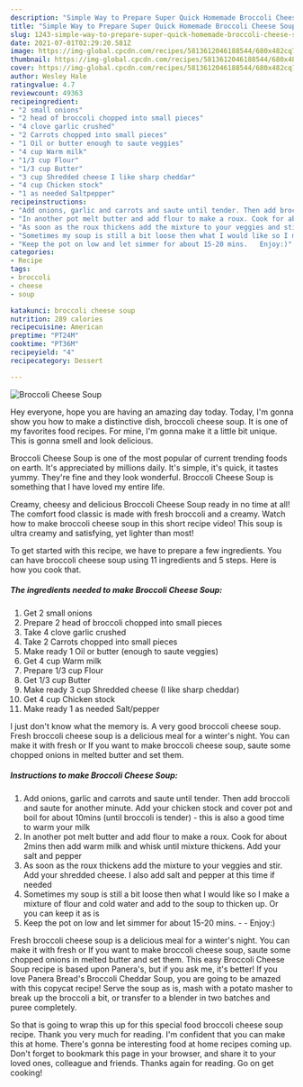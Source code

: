```yaml
---
description: "Simple Way to Prepare Super Quick Homemade Broccoli Cheese Soup"
title: "Simple Way to Prepare Super Quick Homemade Broccoli Cheese Soup"
slug: 1243-simple-way-to-prepare-super-quick-homemade-broccoli-cheese-soup
date: 2021-07-01T02:29:20.581Z
image: https://img-global.cpcdn.com/recipes/5813612046188544/680x482cq70/broccoli-cheese-soup-recipe-main-photo.jpg
thumbnail: https://img-global.cpcdn.com/recipes/5813612046188544/680x482cq70/broccoli-cheese-soup-recipe-main-photo.jpg
cover: https://img-global.cpcdn.com/recipes/5813612046188544/680x482cq70/broccoli-cheese-soup-recipe-main-photo.jpg
author: Wesley Hale
ratingvalue: 4.7
reviewcount: 49363
recipeingredient:
- "2 small onions"
- "2 head of broccoli chopped into small pieces"
- "4 clove garlic crushed"
- "2 Carrots chopped into small pieces"
- "1 Oil or butter enough to saute veggies"
- "4 cup Warm milk"
- "1/3 cup Flour"
- "1/3 cup Butter"
- "3 cup Shredded cheese I like sharp cheddar"
- "4 cup Chicken stock"
- "1 as needed Saltpepper"
recipeinstructions:
- "Add onions, garlic and carrots and saute until tender. Then add broccoli and saute for another minute. Add your chicken stock and cover pot and boil for about 10mins (until broccoli is tender) - this is also a good time to warm your milk"
- "In another pot melt butter and add flour to make a roux. Cook for about 2mins then add warm milk and whisk until mixture thickens. Add your salt and pepper"
- "As soon as the roux thickens add the mixture to your veggies and stir. Add your shredded cheese. I also add salt and pepper at this time if needed"
- "Sometimes my soup is still a bit loose then what I would like so I make a mixture of flour and cold water and add to the soup to thicken up. Or you can keep it as is"
- "Keep the pot on low and let simmer for about 15-20 mins.   Enjoy:)"
categories:
- Recipe
tags:
- broccoli
- cheese
- soup

katakunci: broccoli cheese soup 
nutrition: 289 calories
recipecuisine: American
preptime: "PT24M"
cooktime: "PT36M"
recipeyield: "4"
recipecategory: Dessert

---
```



![Broccoli Cheese Soup](https://img-global.cpcdn.com/recipes/5813612046188544/680x482cq70/broccoli-cheese-soup-recipe-main-photo.jpg)

Hey everyone, hope you are having an amazing day today. Today, I'm gonna show you how to make a distinctive dish, broccoli cheese soup. It is one of my favorites food recipes. For mine, I'm gonna make it a little bit unique. This is gonna smell and look delicious.

Broccoli Cheese Soup is one of the most popular of current trending foods on earth. It's appreciated by millions daily. It's simple, it's quick, it tastes yummy. They're fine and they look wonderful. Broccoli Cheese Soup is something that I have loved my entire life.

Creamy, cheesy and delicious Broccoli Cheese Soup ready in no time at all! The comfort food classic is made with fresh broccoli and a creamy. Watch how to make broccoli cheese soup in this short recipe video! This soup is ultra creamy and satisfying, yet lighter than most!


To get started with this recipe, we have to prepare a few ingredients. You can have broccoli cheese soup using 11 ingredients and 5 steps. Here is how you cook that.

<!--inarticleads1-->

##### The ingredients needed to make Broccoli Cheese Soup:

1. Get 2 small onions
1. Prepare 2 head of broccoli chopped into small pieces
1. Take 4 clove garlic crushed
1. Take 2 Carrots chopped into small pieces
1. Make ready 1 Oil or butter (enough to saute veggies)
1. Get 4 cup Warm milk
1. Prepare 1/3 cup Flour
1. Get 1/3 cup Butter
1. Make ready 3 cup Shredded cheese (I like sharp cheddar)
1. Get 4 cup Chicken stock
1. Make ready 1 as needed Salt/pepper


I just don&#39;t know what the memory is. A very good broccoli cheese soup. Fresh broccoli cheese soup is a delicious meal for a winter&#39;s night. You can make it with fresh or If you want to make broccoli cheese soup, saute some chopped onions in melted butter and set them. 

<!--inarticleads2-->

##### Instructions to make Broccoli Cheese Soup:

1. Add onions, garlic and carrots and saute until tender. Then add broccoli and saute for another minute. Add your chicken stock and cover pot and boil for about 10mins (until broccoli is tender) - this is also a good time to warm your milk
1. In another pot melt butter and add flour to make a roux. Cook for about 2mins then add warm milk and whisk until mixture thickens. Add your salt and pepper
1. As soon as the roux thickens add the mixture to your veggies and stir. Add your shredded cheese. I also add salt and pepper at this time if needed
1. Sometimes my soup is still a bit loose then what I would like so I make a mixture of flour and cold water and add to the soup to thicken up. Or you can keep it as is
1. Keep the pot on low and let simmer for about 15-20 mins.  -  - Enjoy:)


Fresh broccoli cheese soup is a delicious meal for a winter&#39;s night. You can make it with fresh or If you want to make broccoli cheese soup, saute some chopped onions in melted butter and set them. This easy Broccoli Cheese Soup recipe is based upon Panera&#39;s, but if you ask me, it&#39;s better! If you love Panera Bread&#39;s Broccoli Cheddar Soup, you are going to be amazed with this copycat recipe! Serve the soup as is, mash with a potato masher to break up the broccoli a bit, or transfer to a blender in two batches and puree completely. 

So that is going to wrap this up for this special food broccoli cheese soup recipe. Thank you very much for reading. I'm confident that you can make this at home. There's gonna be interesting food at home recipes coming up. Don't forget to bookmark this page in your browser, and share it to your loved ones, colleague and friends. Thanks again for reading. Go on get cooking!
